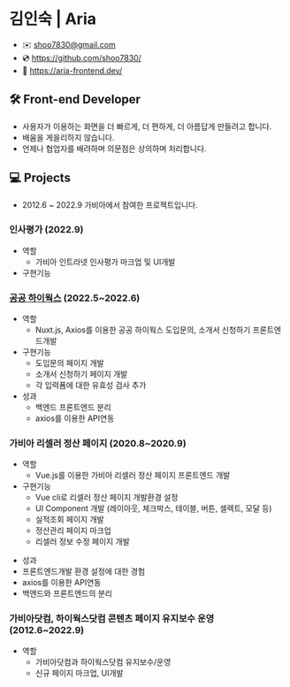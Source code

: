 # 김인숙 | Aria
*  ✉️ shoo7830@gmail.com 
*  💿 https://github.com/shoo7830/
*  📖 https://aria-frontend.dev/

## 🛠  Front-end Developer
* 사용자가 이용하는 화면을 더 빠르게, 더 편하게, 더 아름답게 만들려고 합니다.
* 배움을 게을리하지 않습니다. 
* 언제나 협업자를 배려하며 의문점은 상의하며 처리합니다. 

## 💻  Projects
* 2012.6 ~ 2022.9 가비아에서 참여한 프로젝트입니다. 

### 인사평가 (2022.9)
* 역할
  * 가비아 인트라넷 인사평가 마크업 및 UI개발
* 구현기능


### [공공 하이웍스](https://gov.hiworks.com/) (2022.5~2022.6)
* 역할
  * Nuxt.js, Axios를 이용한 공공 하이웍스 도입문의, 소개서 신청하기 프론트엔드개발
* 구현기능
  * 도입문의 페이지 개발
  * 소개서 신청하기 페이지 개발
  * 각 입력폼에 대한 유효성 검사 추가
* 성과
  * 백엔드 프론트엔드 분리
  * axios를 이용한 API연동

### 가비아 리셀러 정산 페이지 (2020.8~2020.9)
* 역할
  * Vue.js를 이용한 가비아 리셀러 정산 페이지 프론트엔드 개발
* 구현기능
  - Vue cli로 리셀러 정산 페이지 개발환경 설정
  - UI Component 개발 (레이아웃, 체크박스, 테이블, 버튼, 셀렉트, 모달 등)
  - 실적조회 페이지 개발
  - 정산관리 페이지 마크업
  - 리셀러 정보 수정 페이지 개발
 - 성과
  - 프론트엔드개발 환경 설정에 대한 경험
  - axios를 이용한 API연동
  - 백엔드와 프론트엔드의 분리

### 가비아닷컴, 하이웍스닷컴 콘텐츠 페이지 유지보수 운영 (2012.6~2022.9)
* 역할 
  * 가비아닷컴과 하이웍스닷컴 유지보수/운영
  * 신규 페이지 마크업, UI개발 
